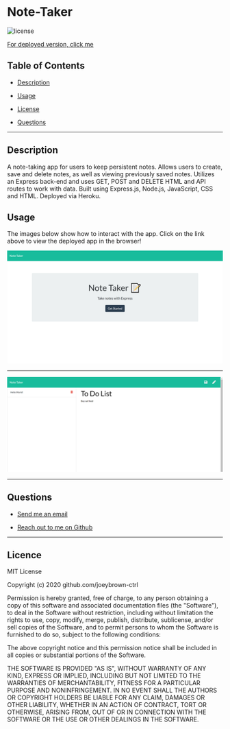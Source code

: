 # Note-Taker

  ![license](https://img.shields.io/badge/License-MIT-blue.svg)

   [For deployed version, click me](https://note-taker-joeybrown-ctrl.herokuapp.com/)


  ## Table of Contents

  
* [Description](#description)
  
* [Usage](#usage) 
  
* [License](#license) 
  
* [Questions](#questions)

  
<hr>

  ## Description 
A note-taking app for users to keep persistent notes. Allows users to create, save and delete notes, as well as viewing previously saved notes. Utilizes an Express back-end and uses GET, POST and DELETE HTML and API routes to work with data. Built using Express.js, Node.js, JavaScript, CSS and HTML. Deployed via Heroku. 

  ## Usage 
The images below show how to interact with the app. Click on the link above to view the deployed app in the browser!
<br>

![Image of home page](https://github.com/joeybrown-ctrl/note-taker/blob/main/images/note-taker-pic.png)
<hr>

![Image of note page](https://github.com/joeybrown-ctrl/note-taker/blob/main/images/save-delete-pic.png)
<hr>

  ## Questions 
  
* [Send me an email](mailto:gjoey.brown@gmail.com)
  
* [Reach out to me on Github](https://github.com/joeybrown-ctrl)

<hr>

  ## Licence 
MIT License

Copyright (c) 2020 github.com/joeybrown-ctrl

Permission is hereby granted, free of charge, to any person obtaining a copy
of this software and associated documentation files (the "Software"), to deal
in the Software without restriction, including without limitation the rights
to use, copy, modify, merge, publish, distribute, sublicense, and/or sell
copies of the Software, and to permit persons to whom the Software is
furnished to do so, subject to the following conditions:

The above copyright notice and this permission notice shall be included in all
copies or substantial portions of the Software.

THE SOFTWARE IS PROVIDED "AS IS", WITHOUT WARRANTY OF ANY KIND, EXPRESS OR
IMPLIED, INCLUDING BUT NOT LIMITED TO THE WARRANTIES OF MERCHANTABILITY,
FITNESS FOR A PARTICULAR PURPOSE AND NONINFRINGEMENT. IN NO EVENT SHALL THE
AUTHORS OR COPYRIGHT HOLDERS BE LIABLE FOR ANY CLAIM, DAMAGES OR OTHER
LIABILITY, WHETHER IN AN ACTION OF CONTRACT, TORT OR OTHERWISE, ARISING FROM,
OUT OF OR IN CONNECTION WITH THE SOFTWARE OR THE USE OR OTHER DEALINGS IN THE
SOFTWARE.